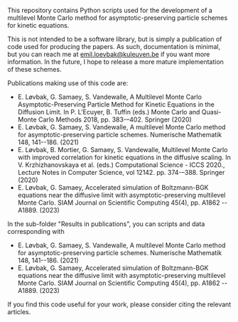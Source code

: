 This repository contains Python scripts used for the development of a multilevel Monte Carlo method for asymptotic-preserving particle schemes for kinetic equations.

This is not intended to be a software library, but is simply a publication of code used for producing the papers. As such, documentation is minimal, but you can reach me at emil.loevbak@kuleuven.be if you want more information. In the future, I hope to release a more mature implementation of these schemes.

Publications making use of this code are:
* E. Løvbak, G. Samaey, S. Vandewalle, A Multilevel Monte Carlo Asymptotic-Preserving Particle Method for Kinetic Equations in the Diffusion Limit. In P. L’Ecuyer, B. Tuffin (eds.) Monte Carlo and Quasi-Monte Carlo Methods 2018, pp. 383-–402. Springer (2020)
* E. Løvbak, G. Samaey, S. Vandewalle, A multilevel Monte Carlo method for asymptotic-preserving particle schemes. Numerische Mathematik 148, 141--186. (2021)  
* E. Løvbak, B. Mortier, G. Samaey, S. Vandewalle, Multilevel Monte Carlo with improved correlation for kinetic equations in the diffusive scaling. In V. Krzhizhanovskaya et al. (eds.) Computational Science - ICCS 2020., Lecture Notes in Computer Science, vol 12142. pp. 374-–388. Springer (2020)
* E. Løvbak, G. Samaey, Accelerated simulation of Boltzmann-BGK equations near the diffusive limit with asymptotic-preserving multilevel Monte Carlo. SIAM Journal on Scientific Computing 45(4), pp. A1862 -- A1889. (2023)


In the sub-folder "Results in publications", you can scripts and data corresponding with 
* E. Løvbak, G. Samaey, S. Vandewalle, A multilevel Monte Carlo method for asymptotic-preserving particle schemes. Numerische Mathematik 148, 141--186. (2021)  
* E. Løvbak, G. Samaey, Accelerated simulation of Boltzmann-BGK equations near the diffusive limit with asymptotic-preserving multilevel Monte Carlo. SIAM Journal on Scientific Computing 45(4), pp. A1862 -- A1889. (2023)
 
If you find this code useful for your work, please consider citing the relevant articles.
